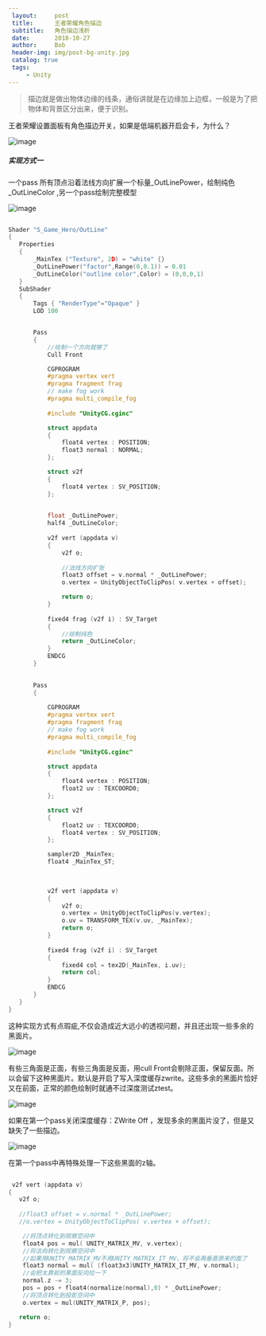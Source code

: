 ```yaml
---
 layout:     post
 title:      王者荣耀角色描边
 subtitle:   角色描边浅析
 date:       2018-10-27
 author:     Bob
 header-img: img/post-bg-unity.jpg
 catalog: true
 tags:
     - Unity
---
```


 >描边就是做出物体边缘的线条，通俗讲就是在边缘加上边框，一般是为了把物体和背景区分出来，便于识别。

 王者荣耀设置面板有角色描边开关，如果是低端机器开启会卡，为什么？

 ![image](/img/pos_75.jpg)

##### 实现方式一

一个pass 所有顶点沿着法线方向扩展一个标量_OutLinePower，绘制纯色_OutLineColor ,另一个pass绘制完整模型

 ![image](/img/pos_76.png)

 ```c

Shader "S_Game_Hero/OutLine"
{
	Properties
	{
		_MainTex ("Texture", 2D) = "white" {}
		_OutLinePower("factor",Range(0,0.1)) = 0.01
        _OutLineColor("outline color",Color) = (0,0,0,1)
	}
	SubShader
	{
		Tags { "RenderType"="Opaque" }
		LOD 100


		Pass
		{
            //绘制一个方向就够了  
			Cull Front 

			CGPROGRAM
			#pragma vertex vert
			#pragma fragment frag
			// make fog work
			#pragma multi_compile_fog
			
			#include "UnityCG.cginc"

			struct appdata
			{
				float4 vertex : POSITION;
				float3 normal : NORMAL; 
			};

			struct v2f
			{
				float4 vertex : SV_POSITION;
			};

	
			float _OutLinePower;
            half4 _OutLineColor;
			
			v2f vert (appdata v)
			{
				v2f o;
				
                //法线方向扩张  
				float3 offset = v.normal * _OutLinePower;
				o.vertex = UnityObjectToClipPos( v.vertex + offset);

				return o;
			}
			
			fixed4 frag (v2f i) : SV_Target
			{
                //绘制纯色  
				return _OutLineColor;
			}
			ENDCG
		}

		
		Pass
		{
			
			CGPROGRAM
			#pragma vertex vert
			#pragma fragment frag
			// make fog work
			#pragma multi_compile_fog
			
			#include "UnityCG.cginc"

			struct appdata
			{
				float4 vertex : POSITION;
				float2 uv : TEXCOORD0;
			};

			struct v2f
			{
				float2 uv : TEXCOORD0;
				float4 vertex : SV_POSITION;
			};

			sampler2D _MainTex;
			float4 _MainTex_ST;

		
			
			v2f vert (appdata v)
			{
				v2f o;
				o.vertex = UnityObjectToClipPos(v.vertex);
				o.uv = TRANSFORM_TEX(v.uv, _MainTex);
				return o;
			}
			
			fixed4 frag (v2f i) : SV_Target
			{
				fixed4 col = tex2D(_MainTex, i.uv);
				return col;
			}
			ENDCG
		}
	}
}


 ```



这种实现方式有点瑕疵,不仅会造成近大远小的透视问题，并且还出现一些多余的黑面片。

 ![image](/img/pos_77.png)

有些三角面是正面，有些三角面是反面，用cull Front会剔除正面，保留反面。所以会留下这种黑面片。默认是开启了写入深度缓存zwrite。这些多余的黑面片恰好又在前面，正常的颜色绘制时就通不过深度测试ztest。

 ![image](/img/pos_78.png)

 如果在第一个pass关闭深度缓存：ZWrite Off ，发现多余的黑面片没了，但是又缺失了一些描边。

  ![image](/img/pos_79.png)

 在第一个pass中再特殊处理一下这些黑面的z轴。

 ``` c

  v2f vert (appdata v)
{
	v2f o;
	
	//float3 offset = v.normal * _OutLinePower;  
	//o.vertex = UnityObjectToClipPos( v.vertex + offset);  

	 //将顶点转化到观察空间中  
	 float4 pos = mul( UNITY_MATRIX_MV, v.vertex);  
	 //将法向转化到观察空间中  
	 //如果用UNITY_MATRIX_MV不用UNITY_MATRIX_IT_MV，将不会再垂直原来的面了  
	 float3 normal = mul( (float3x3)UNITY_MATRIX_IT_MV, v.normal);  
	 //会把太靠前的黑面反向拉一下  
	 normal.z -= 3;  
	 pos = pos + float4(normalize(normal),0) * _OutLinePower;  
     //将顶点转化到投影空间中  
	 o.vertex = mul(UNITY_MATRIX_P, pos);  

	return o;
}

 ```


